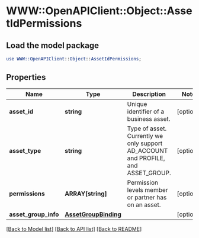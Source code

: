 # WWW::OpenAPIClient::Object::AssetIdPermissions

## Load the model package
```perl
use WWW::OpenAPIClient::Object::AssetIdPermissions;
```

## Properties
Name | Type | Description | Notes
------------ | ------------- | ------------- | -------------
**asset_id** | **string** | Unique identifier of a business asset. | [optional] 
**asset_type** | **string** | Type of asset. Currently we only support AD_ACCOUNT and PROFILE, and ASSET_GROUP. | [optional] 
**permissions** | **ARRAY[string]** | Permission levels member or partner has on an asset. | [optional] 
**asset_group_info** | [**AssetGroupBinding**](AssetGroupBinding.md) |  | [optional] 

[[Back to Model list]](../README.md#documentation-for-models) [[Back to API list]](../README.md#documentation-for-api-endpoints) [[Back to README]](../README.md)


